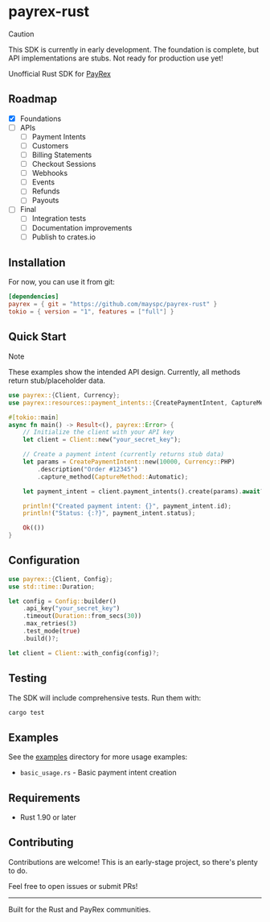 # payrex-rust

> [!CAUTION]
> This SDK is currently in early development. The foundation is complete, but API implementations are stubs. Not ready for production use yet!

Unofficial Rust SDK for [PayRex](https://payrexhq.com)

## Roadmap

- [x] Foundations
- [ ] APIs
  - [ ] Payment Intents
  - [ ] Customers
  - [ ] Billing Statements
  - [ ] Checkout Sessions
  - [ ] Webhooks
  - [ ] Events
  - [ ] Refunds
  - [ ] Payouts
- [ ] Final
  - [ ] Integration tests
  - [ ] Documentation improvements
  - [ ] Publish to crates.io

## Installation

For now, you can use it from git:

```toml
[dependencies]
payrex = { git = "https://github.com/mayspc/payrex-rust" }
tokio = { version = "1", features = ["full"] }
```

## Quick Start

> [!NOTE]
> These examples show the intended API design. Currently, all methods return stub/placeholder data.

```rust
use payrex::{Client, Currency};
use payrex::resources::payment_intents::{CreatePaymentIntent, CaptureMethod};

#[tokio::main]
async fn main() -> Result<(), payrex::Error> {
    // Initialize the client with your API key
    let client = Client::new("your_secret_key");

    // Create a payment intent (currently returns stub data)
    let params = CreatePaymentIntent::new(10000, Currency::PHP)
        .description("Order #12345")
        .capture_method(CaptureMethod::Automatic);

    let payment_intent = client.payment_intents().create(params).await?;

    println!("Created payment intent: {}", payment_intent.id);
    println!("Status: {:?}", payment_intent.status);

    Ok(())
}
```

## Configuration

```rust
use payrex::{Client, Config};
use std::time::Duration;

let config = Config::builder()
    .api_key("your_secret_key")
    .timeout(Duration::from_secs(30))
    .max_retries(3)
    .test_mode(true)
    .build()?;

let client = Client::with_config(config)?;
```

## Testing

The SDK will include comprehensive tests. Run them with:

```bash
cargo test
```

## Examples

See the [examples](examples/) directory for more usage examples:

- `basic_usage.rs` - Basic payment intent creation

## Requirements

- Rust 1.90 or later

## Contributing

Contributions are welcome! This is an early-stage project, so there's plenty to do.

Feel free to open issues or submit PRs!

---

Built for the Rust and PayRex communities.
